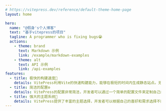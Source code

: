 ```yaml
---
# https://vitepress.dev/reference/default-theme-home-page
layout: home

hero:
  name: "@假身's个人博客"
  text: "基于vitepress的项目"
  tagline: A programmer who is fixing bugs😭
  actions:
    - theme: brand
      text: Markdown 示例
      link: /example/markdown-examples
    - theme: alt
      text: API 示例
      link: /api-examples
features:
  - title: 极快的构建速度🚀
    details: VitePress利用Vite的快速构建能力，能够在极短的时间内生成静态站点。无论是开发过程中的热更新，还是最终的构建，都能让开发者感受到前所未有的速度。这对于提高开发效率、减少等待时间至关重要
  - title: 简洁的配置⚙️
    details: VitePress的配置非常简洁，开发者可以通过一个简单的配置文件来定制自己的站点。相比其他静态站点生成器复杂的配置选项，VitePress让开发者能够更加专注于内容的创作，而不是花费大量时间在配置上
  - title: 强大的主题系统🔮
    details: VitePress提供了丰富的主题选择，开发者可以根据自己的喜好和需求选择不同的主题。同时，VitePress也支持自定义主题，让开发者能够打造出独一无二的站点风格。
---
```

